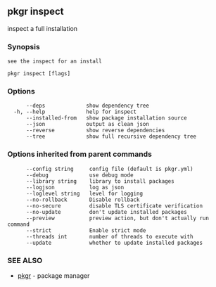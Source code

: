 ## pkgr inspect

inspect a full installation

### Synopsis


	see the inspect for an install
 

```
pkgr inspect [flags]
```

### Options

```
      --deps             show dependency tree
  -h, --help             help for inspect
      --installed-from   show package installation source
      --json             output as clean json
      --reverse          show reverse dependencies
      --tree             show full recursive dependency tree
```

### Options inherited from parent commands

```
      --config string     config file (default is pkgr.yml)
      --debug             use debug mode
      --library string    library to install packages
      --logjson           log as json
      --loglevel string   level for logging
      --no-rollback       Disable rollback
      --no-secure         disable TLS certificate verification
      --no-update         don't update installed packages
      --preview           preview action, but don't actually run command
      --strict            Enable strict mode
      --threads int       number of threads to execute with
      --update            whether to update installed packages
```

### SEE ALSO

* [pkgr](pkgr.md)	 - package manager

